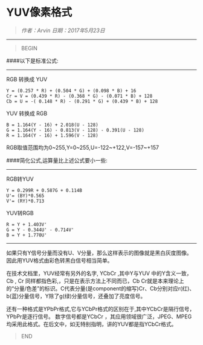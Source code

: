 # YUV像素格式

> *作者：Arvin 日期：2017年5月23日*

---------------------------------

>BEGIN

####以下是标准公式:

------------------------------

RGB 转换成 YUV

    Y = (0.257 * R) + (0.504 * G) + (0.098 * B) + 16
    Cr = V = (0.439 * R) - (0.368 * G) - (0.071 * B) + 128
    Cb = U = -( 0.148 * R) - (0.291 * G) + (0.439 * B) + 128

YUV 转换成 RGB

    B = 1.164(Y - 16) + 2.018(U - 128)
    G = 1.164(Y - 16) - 0.813(V - 128) - 0.391(U - 128)
    R = 1.164(Y - 16) + 1.596(V - 128)

RGB取值范围均为0~255,Y=0~255,U=-122~+122,V=-157~+157

####简化公式,运算量比上述公式要小一些:

---------------------------------

RGB转YUV

    Y = 0.299R + 0.587G + 0.114B
    U'= (BY)*0.565
    V'= (RY)*0.713

YUV转RGB

    R = Y + 1.403V'
    G = Y - 0.344U' - 0.714V'
    B = Y + 1.770U'

----------------------------------

如果只有Y信号分量而没有U、V分量，那么这样表示的图像就是黑白灰度图像。因此用YUV格式由彩色转黑白信号相当简单。 

在技术文档里，YUV经常有另外的名字, YCbCr ,其中Y与YUV 中的Y含义一致，Cb , Cr 同样都指色彩,，只是在表示方法上不同而已，Cb Cr就是本来理论上的“分量/色差”的标识。C代表分量(是component的缩写)Cr、Cb分别对应r(红)、b(蓝)分量信号，Y除了g(绿)分量信号，还叠加了亮度信号。

还有一种格式是YPbPr格式,它与YCbPr格式的区别在于,其中YCbCr是隔行信号，YPbPr是逐行信号。
数字信号都是YCbCr ，其应用领域很广泛，JPEG、MPEG均采用此格式。在后文中，如无特别指明，讲的YUV都是指YCbCr格式。

>END

